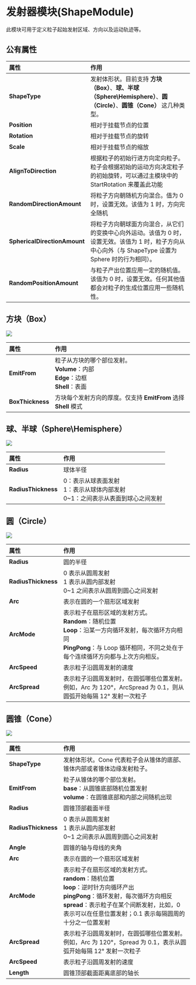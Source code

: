 # 发射器模块(ShapeModule)

此模块可用于定义粒子起始发射区域、方向以及运动轨迹等。

## 公有属性

属性 | 作用
:---|:---
**ShapeType** | 发射体形状。目前支持 **方块（Box）**、**球、半球（Sphere\Hemisphere）**、**圆（Circle）**、**圆锥（Cone）** 这几种类型。
**Position** | 相对于挂载节点的位置
**Rotation** | 相对于挂载节点的旋转
**Scale** | 相对于挂载节点的缩放
**AlignToDirection** | 根据粒子的初始行进方向定向粒子。粒子会根据初始的运动方向决定粒子的初始旋转，可以通过主模块中的 StartRotation 来覆盖此功能
**RandomDirectionAmount** | 将粒子方向朝随机方向混合。值为 0 时，设置无效。该值为 1 时，方向完全随机
**SphericalDirectionAmount** | 将粒子方向朝球面方向混合，从它们的变换中心向外运动。该值为 0 时，设置无效。该值为 1 时，粒子方向从中心向外（与 ShapeType 设置为 Sphere 时的行为相同）。
**RandomPositionAmount** | 与粒子产出位置应用一定的随机值。该值为 0 时，设置无效。任何其他值都会对粒子的生成位置应用一些随机性。

## 方块（Box）

![](particle-system/box_emitter.png)

属性 | 作用
:---|:---
**EmitFrom** | 粒子从方块的哪个部位发射。<br>**Volume**：内部<br>**Edge**：边框<br>**Shell**：表面
**BoxThickness** | 方块每个发射方向的厚度。仅支持 **EmitFrom** 选择 **Shell** 模式

## 球、半球（Sphere\Hemisphere）

![](particle-system/sphere_emitter.png)

属性| 作用
:---|:---
**Radius** | 球体半径
**RadiusThickness** | 0：表示从球表面发射<br>1：表示从球体内部发射<br>0~1：之间表示从表面到球心之间发射

## 圆（Circle）

![](particle-system/circle_emitter.png)

属性| 作用
:---|:---
**Radius** | 圆的半径
**RadiusThickness** | 0 表示从圆周发射<br>1 表示从圆内部发射<br>0~1 之间表示从圆周到圆心之间发射
**Arc** | 表示在圆的一个扇形区域发射
**ArcMode** | 表示粒子在扇形区域的发射方式。<br>**Random**：随机位置<br>**Loop**：沿某一方向循环发射，每次循环方向相同<br>**PingPong**：与 Loop 循环相同，不同之处在于每个连续循环方向都与上次方向相反。
**ArcSpeed**|表示粒子沿圆周发射的速度
**ArcSpread**|表示粒子沿圆周发射时，在圆弧哪些位置发射。例如，Arc 为 120°，ArcSpread 为 0.1，则从圆弧开始每隔 12° 发射一次粒子

## 圆锥（Cone）

![](particle-system/cone_emitter.png)

属性| 作用
:---|:---
**ShapeType** | 发射体形状。Cone 代表粒子会从锥体的底部、锥体内部或者锥体边缘发射粒子。
**EmitFrom** | 粒子从锥体的哪个部位发射。<br>**base**：从圆锥底部随机位置发射 <br>**volume**：在圆锥底部和内部之间随机出现
**Radius** |圆锥顶部截面半径
**RadiusThickness** | 0 表示从圆周发射<br>1 表示从圆内部发射<br>0~1 之间表示从圆周到圆心之间发射
**Angle** | 圆锥的轴与母线的夹角
**Arc** | 表示在圆的一个扇形区域发射
**ArcMode** | 表示粒子在扇形区域的发射方式。<br>**random**：随机位置<br>**loop**：逆时针方向循环产出 <br>**pingPong**：循环发射，每次循环方向相反<br>**spread**：表示粒子在某个间断发射，比如，0 表示可以在任意位置发射；0.1 表示每隔圆周的十分之一位置发射
**ArcSpread**|表示粒子沿圆周发射时，在圆弧哪些位置发射。例如，Arc 为 120°，Spread 为 0.1，表示从圆弧开始每隔 12° 发射一次粒子
**ArcSpeed**|表示粒子沿圆周发射的速度
**Length** |圆锥顶部截面距离底部的轴长

